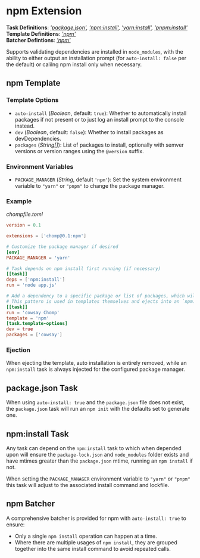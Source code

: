 # npm Extension

**Task Definitions**: _['package.json'](#packagejson-task), ['npm:install'](#npm-install-task), ['yarn:install'](#yarn-install-task), ['pnpm:install'](#pnpm-install-task)_<br/>
**Template Definitions**: _['npm'](#npm-template)_<br/>
**Batcher Defintions**: _['npm'](#npm-batcher)_

Supports validating dependencies are installed in `node_modules`, with the ability to either output an installation prompt (for `auto-install: false` per the default) or calilng npm install only when necessary.

## npm Template

### Template Options

* `auto-install` (_Boolean_, default: `true`): Whether to automatically install packages if not present or to just log an install prompt to the console instead.
* `dev` (_Boolean_, default: `false`): Whether to install packages as devDependencies.
* `packages` (_String[]_): List of packages to install, optionally with semver versions or version ranges using the `@version` suffix.

### Environment Variables

* `PACKAGE_MANAGER` (_String_, default `'npm'`): Set the system environment variable to `"yarn"` or `"pnpm"` to change the package manager.

### Example

_chompfile.toml_
```toml
version = 0.1

extensions = ['chomp@0.1:npm']

# Customize the package manager if desired
[env]
PACKAGE_MANAGER = 'yarn'

# Task depends on npm install first running (if necessary)
[[task]]
deps = ['npm:install']
run = 'node app.js'

# Add a dependency to a specific package or list of packages, which will be installed if not present
# This pattern is used in templates themselves and ejects into an `npm:install` dependency
[[task]]
run = 'cowsay Chomp'
template = 'npm'
[task.template-options]
dev = true
packages = ['cowsay']
```

### Ejection

When ejecting the template, auto installation is entirely removed, while an `npm:install` task is always injected for the configured package manager.

## package.json Task

When using `auto-install: true` and the `package.json` file does not exist, the `package.json` task will run an `npm init` with the defaults set to generate one.

## npm:install Task

Any task can depend on the `npm:install` task to which when depended upon will ensure the `package-lock.json` and `node_modules` folder exists and have mtimes greater than the `package.json` mtime, running an `npm install` if not.

When setting the `PACKAGE_MANAGER` environment variable to `"yarn"` or `"pnpm"` this task will adjust to the associated install command and lockfile.

## npm Batcher

A comprehensive batcher is provided for npm with `auto-install: true` to ensure:

* Only a single `npm install` operation can happen at a time.
* Where there are multiple usages of `npm install`, they are grouped together into the same install command to avoid repeated calls.

